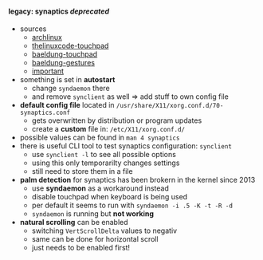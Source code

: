 #### legacy: synaptics ***deprecated***

- sources
  - [archlinux](https://wiki.archlinux.org/title/Touchpad_Synaptics)
  - [thelinuxcode-touchpad](https://thelinuxcode.com/enable-disable-touchpad-laptop-keyboard/)
  - [baeldung-touchpad](https://www.baeldung.com/linux/enable-disable-touchpad)
  - [baeldung-gestures](https://www.baeldung.com/linux/touchpad-gestures)
  - [important](https://howchoo.com/linux/the-perfect-almost-touchpad-settings-on-linux-2/)
- something is set in **autostart**
  - change `syndaemon` there
  - and remove `synclient` as well => add stuff to own config file
- **default config file** located in `/usr/share/X11/xorg.conf.d/70-synaptics.conf`
  - gets overwritten by distribution or program updates
  - create a **custom** file in: `/etc/X11/xorg.conf.d/`
- possible values can be found in `man 4 synaptics`
- there is useful CLI tool to test synaptics configuration: `synclient`
  - use `synclient -l` to see all possible options
  - using this only temporarilty changes settings
  - still need to store them in a file
- **palm detection** for synaptics has been brokern in the kernel since 2013
  - use **syndaemon** as a workaround instead
  - disable touchpad when keyboard is being used
  - per default it seems to run with `syndaemon -i .5 -K -t -R -d`
  - `syndaemon` is running but **not working**
- **natural scrolling** can be enabled
  - switching `VertScrollDelta` values to negativ
  - same can be done for horizontal scroll
  - just needs to be enabled first!
  